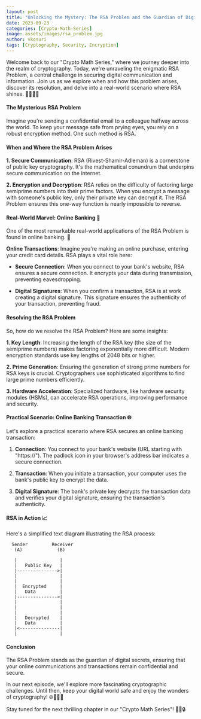 ```yaml
---
layout: post
title: "Unlocking the Mystery: The RSA Problem and the Guardian of Digital Secrets 🔑🔐"
date: 2023-09-23
categories: [Crypto-Math-Series]
image: assets/images/rsa_problem.jpg
author: vkosuri
tags: [Cryptography, Security, Encryption]
---
```

Welcome back to our "Crypto Math Series," where we journey deeper into the realm of cryptography. Today, we're unraveling the enigmatic RSA Problem, a central challenge in securing digital communication and information. Join us as we explore when and how this problem arises, discover its resolution, and delve into a real-world scenario where RSA shines. 🚀🔢🔑🔐

#### The Mysterious RSA Problem

Imagine you're sending a confidential email to a colleague halfway across the world. To keep your message safe from prying eyes, you rely on a robust encryption method. One such method is RSA.

#### When and Where the RSA Problem Arises

**1. Secure Communication**: RSA (Rivest-Shamir-Adleman) is a cornerstone of public key cryptography. It's the mathematical conundrum that underpins secure communication on the internet.

**2. Encryption and Decryption**: RSA relies on the difficulty of factoring large semiprime numbers into their prime factors. When you encrypt a message with someone's public key, only their private key can decrypt it. The RSA Problem ensures this one-way function is nearly impossible to reverse.

#### Real-World Marvel: Online Banking 🏦

One of the most remarkable real-world applications of the RSA Problem is found in online banking. 🏦

**Online Transactions**: Imagine you're making an online purchase, entering your credit card details. RSA plays a vital role here:

- **Secure Connection**: When you connect to your bank's website, RSA ensures a secure connection. It encrypts your data during transmission, preventing eavesdropping.

- **Digital Signatures**: When you confirm a transaction, RSA is at work creating a digital signature. This signature ensures the authenticity of your transaction, preventing fraud.

#### Resolving the RSA Problem

So, how do we resolve the RSA Problem? Here are some insights:

**1. Key Length**: Increasing the length of the RSA key (the size of the semiprime numbers) makes factoring exponentially more difficult. Modern encryption standards use key lengths of 2048 bits or higher.

**2. Prime Generation**: Ensuring the generation of strong prime numbers for RSA keys is crucial. Cryptographers use sophisticated algorithms to find large prime numbers efficiently.

**3. Hardware Acceleration**: Specialized hardware, like hardware security modules (HSMs), can accelerate RSA operations, improving performance and security.

#### Practical Scenario: Online Banking Transaction 🌐

Let's explore a practical scenario where RSA secures an online banking transaction:

1. **Connection**: You connect to your bank's website (URL starting with "https://"). The padlock icon in your browser's address bar indicates a secure connection.

2. **Transaction**: When you initiate a transaction, your computer uses the bank's public key to encrypt the data.

3. **Digital Signature**: The bank's private key decrypts the transaction data and verifies your digital signature, ensuring the transaction's authenticity.

#### RSA in Action 📈

Here's a simplified text diagram illustrating the RSA process:

```
  Sender         Receiver
   (A)             (B)

   |                |
   |   Public Key   |
   |--------------->|
   |                |
   |                |
   |  Encrypted     |
   |   Data         |
   |--------------->|
   |                |
   |                |
   |                |
   |   Decrypted    |
   |   Data         |
   |<---------------|
   |                |
```

#### Conclusion

The RSA Problem stands as the guardian of digital secrets, ensuring that your online communications and transactions remain confidential and secure.

In our next episode, we'll explore more fascinating cryptographic challenges. Until then, keep your digital world safe and enjoy the wonders of cryptography! 🌐🔢🔑🔐

Stay tuned for the next thrilling chapter in our "Crypto Math Series"! 🚀🔢🔒